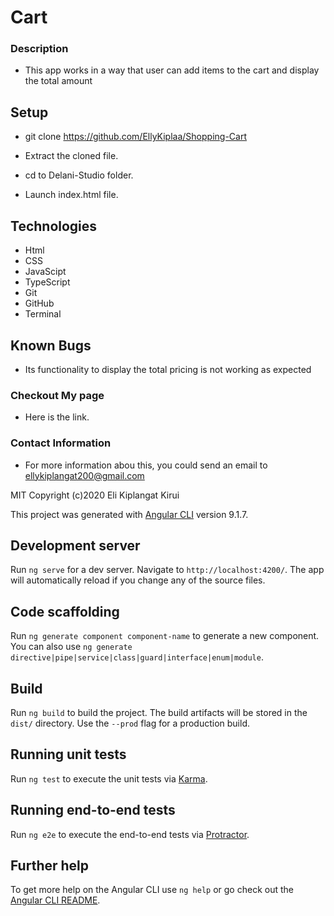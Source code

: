 # Cart


### Description

* This app works in a way that user can add items to the cart and display the total amount

## Setup
* git clone https://github.com/EllyKiplaa/Shopping-Cart

* Extract the cloned file.

* cd to Delani-Studio folder.
 
* Launch index.html file.

## Technologies
* Html
* CSS
* JavaScipt
* TypeScript
* Git
* GitHub
* Terminal

## Known Bugs
  - Its functionality to display the total pricing is not working as expected

### Checkout My page

* Here is the link.

### Contact Information

* For more information abou this, you could send an email to ellykiplangat200@gmail.com

MIT Copyright (c)2020 Eli Kiplangat Kirui

This project was generated with [Angular CLI](https://github.com/angular/angular-cli) version 9.1.7.

## Development server

Run `ng serve` for a dev server. Navigate to `http://localhost:4200/`. The app will automatically reload if you change any of the source files.

## Code scaffolding

Run `ng generate component component-name` to generate a new component. You can also use `ng generate directive|pipe|service|class|guard|interface|enum|module`.

## Build

Run `ng build` to build the project. The build artifacts will be stored in the `dist/` directory. Use the `--prod` flag for a production build.

## Running unit tests

Run `ng test` to execute the unit tests via [Karma](https://karma-runner.github.io).

## Running end-to-end tests

Run `ng e2e` to execute the end-to-end tests via [Protractor](http://www.protractortest.org/).

## Further help

To get more help on the Angular CLI use `ng help` or go check out the [Angular CLI README](https://github.com/angular/angular-cli/blob/master/README.md).
